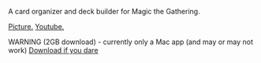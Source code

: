 A card organizer and deck builder for Magic the Gathering.

<a href="http://i.imgur.com/Xjup2fK.png" rel="nofollow" target="_blank">Picture.</a> <a href="http://www.youtube.com/watch?v=IFpPBQsTcFo&feature=youtu.be" rel="nofollow" target="_blank">Youtube.</a>

WARNING (2GB download) - currently only a Mac app (and may or may not work)
<a href="https://dl.dropboxusercontent.com/s/tsbj4jn65rs13t0/VCO.zip?dl=1&token_hash=AAG6vpducJJiuKPx0w3dbgZcae0r5VQh5pnNSRQNkiFSHQ">Download if you dare</a>
